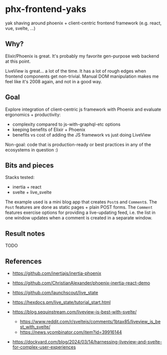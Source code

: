 # phx-frontend-yaks

yak shaving around phoenix + client-centric frontend framework (e.g. react, vue, svelte, ...)

## Why?

Elixir/Phoenix is great.  It's probably my favorite gen-purpose web backend at this point.

LiveView is great... a lot of the time.  It has a lot of rough edges when frontend components get non-trivial.  Manual
DOM manipulation makes me feel like it's 2008 again, and not in a good way.

## Goal

Explore integration of client-centric js framework with Phoenix and evaluate ergonomics + productivity:
- complexity compared to js-with-graphql-etc options
- keeping benefits of Elixir + Phoenix
- benefits vs cost of adding the JS framework vs just doing LiveView

Non-goal: code that is production-ready or best practices in any of the ecosystems in question :)

## Bits and pieces

Stacks tested:
- inertia + react
- svelte + live_svelte

The example used is a mini blog app that creates `Post`s and `Comment`s.  The `Post` features are done as
static pages + plain POST forms.  The `Comment` features exercise options for providing a live-updating feed, i.e. the
list in one window updates when a comment is created in a separate window.

## Result notes

TODO

## References
- https://github.com/inertiajs/inertia-phoenix
- https://github.com/ChristianAlexander/phoenix-inertia-react-demo

- https://github.com/launchscout/live_state
- https://hexdocs.pm/live_state/tutorial_start.html

- https://blog.sequinstream.com/liveview-is-best-with-svelte/
    - https://www.reddit.com/r/sveltejs/comments/1btax85/liveview_is_best_with_svelte/
    - https://news.ycombinator.com/item?id=39916144
- https://dockyard.com/blog/2024/03/14/harnessing-liveview-and-svelte-for-complex-user-experiences

